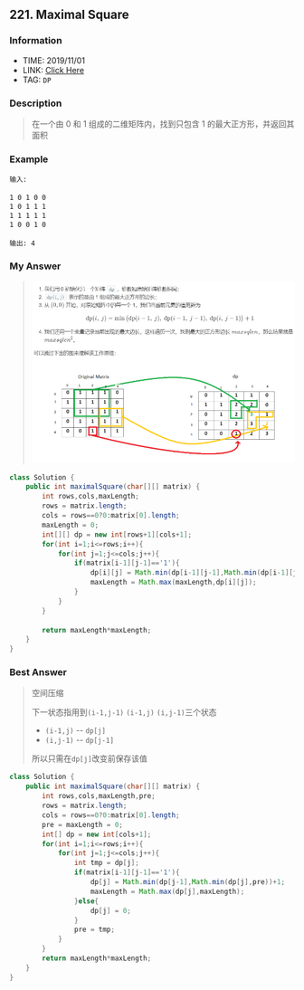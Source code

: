 ## 221. Maximal Square

### Information
* TIME: 2019/11/01
* LINK: [Click Here](https://leetcode-cn.com/problems/maximal-square/submissions/)
* TAG: `DP`

### Description
> 在一个由 0 和 1 组成的二维矩阵内，找到只包含 1 的最大正方形，并返回其面积

### Example
```text
输入: 

1 0 1 0 0
1 0 1 1 1
1 1 1 1 1
1 0 0 1 0

输出: 4
```

### My Answer
> ![alt](../img/1101.png)
```java
class Solution {
    public int maximalSquare(char[][] matrix) {
        int rows,cols,maxLength;
        rows = matrix.length;
        cols = rows==0?0:matrix[0].length;
        maxLength = 0;
        int[][] dp = new int[rows+1][cols+1];
        for(int i=1;i<=rows;i++){
            for(int j=1;j<=cols;j++){
                if(matrix[i-1][j-1]=='1'){
                    dp[i][j] = Math.min(dp[i-1][j-1],Math.min(dp[i-1][j],dp[i][j-1]))+1;
                    maxLength = Math.max(maxLength,dp[i][j]);
                }
            }
        }
        
        return maxLength*maxLength;
    }
}
```

### Best Answer
> 空间压缩
> 
> 下一状态指用到`(i-1,j-1)` `(i-1,j)` `(i,j-1)`三个状态
>   * `(i-1,j)` -- `dp[j]`
>   * `(i,j-1)` -- `dp[j-1]`
> 
> 所以只需在`dp[j]`改变前保存该值
```java
class Solution {
    public int maximalSquare(char[][] matrix) {
        int rows,cols,maxLength,pre;
        rows = matrix.length;
        cols = rows==0?0:matrix[0].length;
        pre = maxLength = 0;
        int[] dp = new int[cols+1];
        for(int i=1;i<=rows;i++){
            for(int j=1;j<=cols;j++){
                int tmp = dp[j];
                if(matrix[i-1][j-1]=='1'){
                    dp[j] = Math.min(dp[j-1],Math.min(dp[j],pre))+1;
                    maxLength = Math.max(dp[j],maxLength);
                }else{
                    dp[j] = 0;
                }
                pre = tmp;
            }
        }
        return maxLength*maxLength;
    }
}
```

